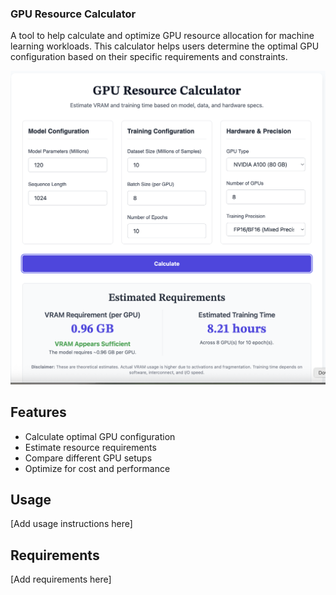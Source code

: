### GPU Resource Calculator

A tool to help calculate and optimize GPU resource allocation for machine learning workloads. This calculator helps users determine the optimal GPU configuration based on their specific requirements and constraints.

![GPU Resource Calculator Screenshot](gpu_resource_calculator.png)

## Features
- Calculate optimal GPU configuration
- Estimate resource requirements
- Compare different GPU setups
- Optimize for cost and performance

## Usage
[Add usage instructions here]

## Requirements
[Add requirements here]

